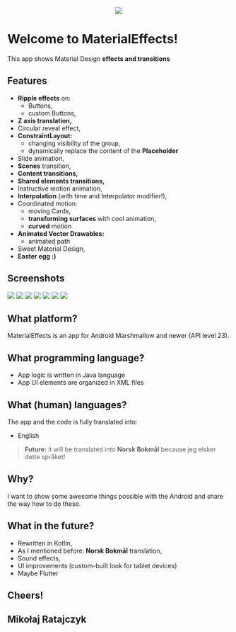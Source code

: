 <p align="center">
  <img src="https://i.imgur.com/XAKyVoe.png">
</p>

# Welcome to MaterialEffects!

This app shows Material Design **effects and transitions**

## Features

 - **Ripple effects** on:
	 - Buttons,
	 - custom Buttons,
 - **Z axis translation,**
 - Circular reveal effect,
 - **ConstraintLayout:**
	 - changing visibility of the group,
	 - dynamically replace the content of the **Placeholder**
 - Slide animation,
 - **Scenes** transition,
 - **Content transitions,**
 - **Shared elements transitions,**
 - Instructive motion animation,
 - **Interpolation** (with time and Interpolator modifier!),
 - Coordinated motion:
	 - moving Cards,
	 - **transforming surfaces** with cool animation,
	 - **curved** motion
 - **Animated Vector Drawables:**
	 - animated path
 - Sweet Material Design,
 - **Easter egg :)**
 
 
## Screenshots 
<img src="https://i.imgur.com/v2cC4J9l.jpg">  <img src="https://i.imgur.com/PRbWYZhl.jpg">
<img src="https://i.imgur.com/I9wlkEcl.jpg">  <img src="https://i.imgur.com/TsbE4zol.jpg">
<img src="https://i.imgur.com/gBqd1xJl.jpg">  <img src="https://i.imgur.com/M5CTzzAl.jpg">
<img src="https://i.imgur.com/3GyKrnHl.jpg">

## What platform?

MaterialEffects is an app for Android Marshmallow and newer (API level 23).

## What programming language?

 - App logic is written in Java language
 - App UI elements are organized in XML files

## What (human) languages?

The app and the code is fully translated into:
 - English
 > **Future:** it will be translated into **Norsk Bokmål** because jeg elsker dette språket!

## Why?

I want to show some awesome things possible with the Android and share the way how to do these.


## What in the future?

 - Rewritten in Kotlin,
 - As I mentioned before: **Norsk Bokmål** translation,
 - Sound effects,
 - UI improvements (custom-built look for tablet devices)
 - Maybe Flutter


## Cheers!

## Mikołaj Ratajczyk
